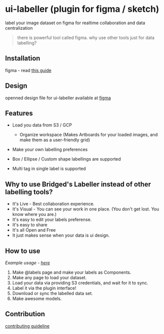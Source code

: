 # ui-labeller (plugin for figma / sketch)
label your image dataset on figma for realtime collaboration and data centralization

> there is powerful tool called figma. why use other tools just for data labelling?

## Installation
figma - read [this guide](./figma/README.md)


## Design
openned design file for ui-labeller available at [figma](https://www.figma.com/file/U0gKxMTiLgk6uB08qeTzoa/ui-labeller-plugin?node-id=0%3A1)


## Features
- Load you data from S3 / GCP
    - Organize workspace (Makes Artboards for your loaded images, and make them as a user-friendly grid)
    
- Make your own labelling preferences
- Box / Ellipse / Custom shape labellings are supported
- Multi tag in single label is supported


## Why to use Bridged's Labeller instead of other labelling tools?
- It's Live - Best collaboration experience.
- It's Visual - You can see your work in one place. (You don't get lost. You know where you are.)
- It's easy to edit your labels preferense.
- It's easy to share
- It's all Open and Free
- It just makes sense when your data is ui design.


## How to use

*Example usage - [here](https://www.figma.com/file/01QCgPwNc7DLqmgNvVgJaF/?node-id=37%3A0)*

1. Make @labels page and make your labels as Components.
2. Make any page to load your dataset.
3. Load your data via providing S3 credentials, and wait for it to sync.
4. Label it via the plugin interface!
5. Download or sync the labelled data set.
6. Make awesome models.


## Contribution
[contributing guideline](https://github.com/bridgedxyz/contributing-and-license)
